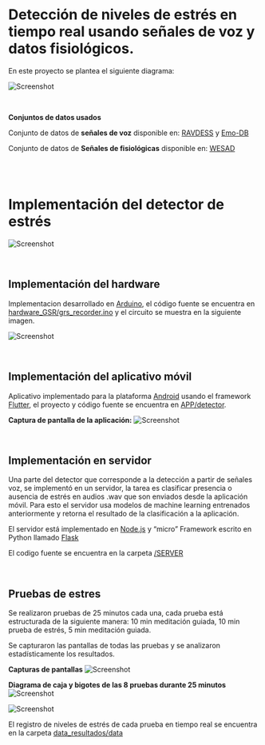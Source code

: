 # Detección de niveles de estrés en tiempo real usando señales de voz y datos fisiológicos.
 
 
 
 
En este proyecto se plantea el siguiente diagrama:
 
 
![Screenshot](pipeline.png)
 
</br>

__Conjuntos de datos usados__

Conjunto de datos de **señales de voz** disponible en:  [RAVDESS](https://www.kaggle.com/uwrfkaggler/ravdess-emotional-speech-audio) y [Emo-DB](http://www.emodb.bilderbar.info/download/)


Conjunto de datos de **Señales de fisiológicas** disponible en:  [WESAD](https://ubicomp.eti.uni-siegen.de/home/datasets/icmi18/)

</br>
</br>


# Implementación del detector de estrés

![Screenshot](hardware-detecto.png)


</br>

## Implementación del hardware
Implementacion desarrollado en [Arduino](https://www.arduino.cc/en/software), el código fuente se encuentra en [hardware_GSR/grs_recorder.ino](https://github.com/yonelyvan/stressDetection/blob/master/hardware_GSR/grs_recorder.ino) y el circuito se muestra en la siguiente imagen. 

![Screenshot](hardware_GSR/hardware.png)

</br>

## Implementación del aplicativo móvil
Aplicativo implementado para la plataforma [Android](https://www.android.com/intl/es_es/) usando el framework [Flutter](https://flutter.dev/), el proyecto y código fuente se encuentra en [APP/detector](https://github.com/yonelyvan/stressDetection/tree/master/APP/detector).

__Captura de pantalla de la aplicación:__
![Screenshot](ui_app.png)



</br>

## Implementación en servidor

Una parte del detector que corresponde a la detección a partir de señales voz, se implementó en un servidor, la tarea es clasificar presencia o ausencia de estrés en audios .wav que son enviados desde la aplicación móvil. Para esto el servidor usa modelos de machine learning entrenados anteriormente y retorna el resultado de la clasificación a la aplicación.

El servidor está implementado en [Node.js](https://nodejs.org/es/) y “micro” Framework escrito en Python llamado [Flask](https://flask.palletsprojects.com/en/2.0.x/)

El codigo fuente se encuentra en la carpeta [/SERVER](https://github.com/yonelyvan/stressDetection/tree/master/SERVER)


</br>

## Pruebas de estres
Se realizaron pruebas de 25 minutos cada una, cada prueba está estructurada de la siguiente manera: 10 min meditación guiada, 10 min prueba de estrés, 5 min meditación guiada.

Se capturaron las pantallas de todas las pruebas y se analizaron estadísticamente los resultados.

__Capturas de pantallas__
![Screenshot](data_resultados/realtime-stress-levels.png)

__Diagrama de caja y bigotes de las 8 pruebas durante 25 minutos__
![Screenshot](data_resultados/25min_8test.png)

![Screenshot](data_resultados/rs.png)


El registro de niveles de estrés de cada prueba en tiempo real se encuentra en la carpeta [data_resultados/data](https://github.com/yonelyvan/stressDetection/tree/master/data_resultados/data)




